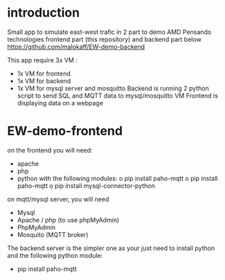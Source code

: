 # introduction
Small app to simulate east-west trafic in 2 part to demo AMD Pensando technologies
frontend part (this repository) and backend part below
https://github.com/malokaff/EW-demo-backend

This app require 3x VM :
- 1x VM for frontend 
- 1x VM for backend
- 1x VM for mysql server and mosquitto
Backend is running 2 python script to send SQL and MQTT data to mysql/mosquitto VM
Frontend is displaying data on a webpage

# EW-demo-frontend
on the frontend you will need:
-	apache
-	php
-	python with the following modules:
o	pip install paho-mqtt
o	pip install paho-mqtt
o	pip install mysql-connector-python

on mqtt/mysql server, you will need
-	Mysql
-	Apache / php (to use phpMyAdmin)
-	PhpMyAdmin
-	Mosquito (MQTT broker)


The backend server is the simpler one as your just need to install python and the following python module:
-	pip install paho-mqtt


